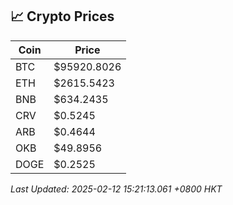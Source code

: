 ## 📈 Crypto Prices

| Coin | Price |
| ---- | ----- |
| BTC | $95920.8026 |
| ETH | $2615.5423 |
| BNB | $634.2435 |
| CRV | $0.5245 |
| ARB | $0.4644 |
| OKB | $49.8956 |
| DOGE | $0.2525 |

_Last Updated: 2025-02-12 15:21:13.061 +0800 HKT_